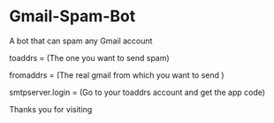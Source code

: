 # Gmail-Spam-Bot
A bot that can spam any Gmail account

toaddrs = (The one you want to send spam)

fromaddrs = (The real gmail from which you want to send )

smtpserver.login = (Go to your toaddrs account and get the app code)

Thanks you for visiting 

